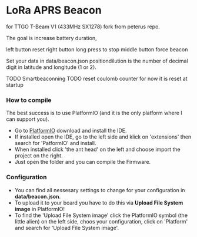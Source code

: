 # LoRa APRS Beacon

for TTGO T-Beam V1 (433MHz SX1278) fork from peterus repo.

The goal is increase battery duration,

left button reset
right button long press to stop
middle button force beacon

Set your data in  data/beacon.json
positiondilution is the number of decimal digit in latitude and longitude (1 or 2).

TODO Smartbeaconning
TODO reset coulomb counter for now it is reset at startup 

### How to compile

The best success is to use PlatformIO (and it is the only platform where I can support you). 

* Go to [PlatformIO](https://platformio.org/) download and install the IDE. 
* If installed open the IDE, go to the left side and klick on 'extensions' then search for 'PatformIO' and install.
* When installed click 'the ant head' on the left and choose import the project on the right.
* Just open the folder and you can compile the Firmware.

### Configuration

* You can find all nessesary settings to change for your configuration in **data/beacon.json**.
* To upload it to your board you have to do this via **Upload File System image** in PlatformIO!
* To find the 'Upload File System image' click the PlatformIO symbol (the little alien) on the left side, choos your configuration, click on 'Platform' and search for 'Upload File System image'.


